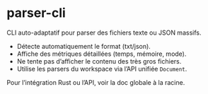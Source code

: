 # parser-cli

CLI auto-adaptatif pour parser des fichiers texte ou JSON massifs.

- Détecte automatiquement le format (txt/json).
- Affiche des métriques détaillées (temps, mémoire, mode).
- Ne tente pas d’afficher le contenu des très gros fichiers.
- Utilise les parsers du workspace via l’API unifiée `Document`.

Pour l’intégration Rust ou l’API, voir la doc globale à la racine.
